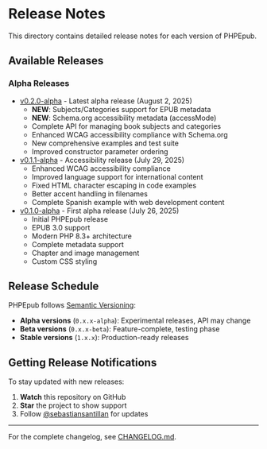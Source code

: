 # Release Notes

This directory contains detailed release notes for each version of PHPEpub.

## Available Releases

### Alpha Releases

- [v0.2.0-alpha](v0.2.0-alpha.md) - Latest alpha release (August 2, 2025)
  - **NEW**: Subjects/Categories support for EPUB metadata
  - **NEW**: Schema.org accessibility metadata (accessMode)
  - Complete API for managing book subjects and categories
  - Enhanced WCAG accessibility compliance with Schema.org
  - New comprehensive examples and test suite
  - Improved constructor parameter ordering
- [v0.1.1-alpha](v0.1.1-alpha.md) - Accessibility release (July 29, 2025)
  - Enhanced WCAG accessibility compliance
  - Improved language support for international content
  - Fixed HTML character escaping in code examples
  - Better accent handling in filenames
  - Complete Spanish example with web development content
- [v0.1.0-alpha](v0.1.0-alpha.md) - First alpha release (July 26, 2025)
  - Initial PHPEpub release
  - EPUB 3.0 support
  - Modern PHP 8.3+ architecture
  - Complete metadata support
  - Chapter and image management
  - Custom CSS styling

## Release Schedule

PHPEpub follows [Semantic Versioning](https://semver.org/spec/v2.0.0.html):

- **Alpha versions** (`0.x.x-alpha`): Experimental releases, API may change
- **Beta versions** (`0.x.x-beta`): Feature-complete, testing phase
- **Stable versions** (`1.x.x`): Production-ready releases

## Getting Release Notifications

To stay updated with new releases:

1. **Watch** this repository on GitHub
2. **Star** the project to show support
3. Follow [@sebastiansantillan](https://github.com/sebastiansantillan) for updates

---

For the complete changelog, see [CHANGELOG.md](../../CHANGELOG.md).
